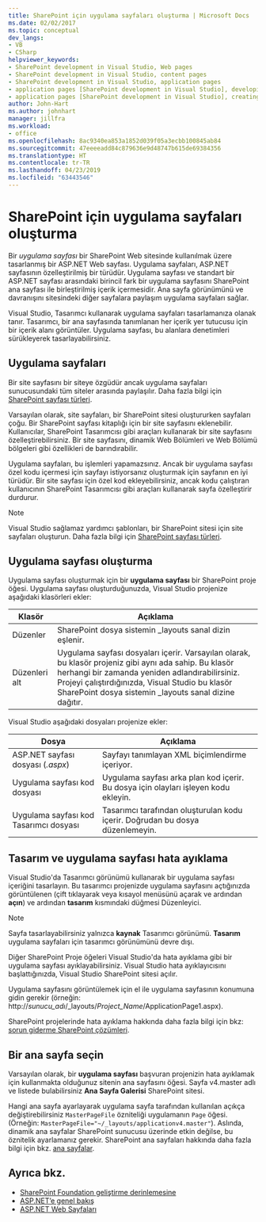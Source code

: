 ```yaml
---
title: SharePoint için uygulama sayfaları oluşturma | Microsoft Docs
ms.date: 02/02/2017
ms.topic: conceptual
dev_langs:
- VB
- CSharp
helpviewer_keywords:
- SharePoint development in Visual Studio, Web pages
- SharePoint development in Visual Studio, content pages
- SharePoint development in Visual Studio, application pages
- application pages [SharePoint development in Visual Studio], developing
- application pages [SharePoint development in Visual Studio], creating
author: John-Hart
ms.author: johnhart
manager: jillfra
ms.workload:
- office
ms.openlocfilehash: 8ac9340ea853a1852d039f05a3ecbb100845ab84
ms.sourcegitcommit: 47eeeeadd84c879636e9d48747b615de69384356
ms.translationtype: HT
ms.contentlocale: tr-TR
ms.lasthandoff: 04/23/2019
ms.locfileid: "63443546"
---
```

# <a name="create-application-pages-for-sharepoint"></a>SharePoint için uygulama sayfaları oluşturma
  Bir *uygulama sayfası* bir SharePoint Web sitesinde kullanılmak üzere tasarlanmış bir ASP.NET Web sayfası. Uygulama sayfaları, ASP.NET sayfasının özelleştirilmiş bir türüdür. Uygulama sayfası ve standart bir ASP.NET sayfası arasındaki birincil fark bir uygulama sayfasını SharePoint ana sayfası ile birleştirilmiş içerik içermesidir. Ana sayfa görünümünü ve davranışını sitesindeki diğer sayfalara paylaşım uygulama sayfaları sağlar.

 Visual Studio, Tasarımcı kullanarak uygulama sayfaları tasarlamanıza olanak tanır. Tasarımcı, bir ana sayfasında tanımlanan her içerik yer tutucusu için bir içerik alanı görüntüler. Uygulama sayfası, bu alanlara denetimleri sürükleyerek tasarlayabilirsiniz.

## <a name="application-pages"></a>Uygulama sayfaları
 Bir site sayfasını bir siteye özgüdür ancak uygulama sayfaları sunucusundaki tüm siteler arasında paylaşılır. Daha fazla bilgi için [SharePoint sayfası türleri](http://go.microsoft.com/fwlink/?LinkID=211584).

 Varsayılan olarak, site sayfaları, bir SharePoint sitesi oluştururken sayfaları çoğu. Bir SharePoint sayfası kitaplığı için bir site sayfasını eklenebilir. Kullanıcılar, SharePoint Tasarımcısı gibi araçları kullanarak bir site sayfasını özelleştirebilirsiniz. Bir site sayfasını, dinamik Web Bölümleri ve Web Bölümü bölgeleri gibi özellikleri de barındırabilir.

 Uygulama sayfaları, bu işlemleri yapamazsınız. Ancak bir uygulama sayfası özel kodu içermesi için sayfayı istiyorsanız oluşturmak için sayfanın en iyi türüdür. Bir site sayfası için özel kod ekleyebilirsiniz, ancak kodu çalıştıran kullanıcının SharePoint Tasarımcısı gibi araçları kullanarak sayfa özelleştirir durdurur.

> [!NOTE]
> Visual Studio sağlamaz yardımcı şablonları, bir SharePoint sitesi için site sayfaları oluşturun. Daha fazla bilgi için [SharePoint sayfası türleri](http://go.microsoft.com/fwlink/?LinkID=211584).

## <a name="create-an-application-page"></a>Uygulama sayfası oluşturma
 Uygulama sayfası oluşturmak için bir **uygulama sayfası** bir SharePoint proje öğesi. Uygulama sayfası oluşturduğunuzda, Visual Studio projenize aşağıdaki klasörleri ekler:

|Klasör|Açıklama|
|------------|-----------------|
|Düzenler|SharePoint dosya sistemin _layouts sanal dizin eşlenir.|
|Düzenleri alt|Uygulama sayfası dosyaları içerir. Varsayılan olarak, bu klasör projeniz gibi aynı ada sahip. Bu klasör herhangi bir zamanda yeniden adlandırabilirsiniz. Projeyi çalıştırdığınızda, Visual Studio bu klasör SharePoint dosya sistemin _layouts sanal dizine dağıtır.|

 Visual Studio aşağıdaki dosyaları projenize ekler:

|Dosya|Açıklama|
|----------|-----------------|
|ASP.NET sayfası dosyası (*.aspx*)|Sayfayı tanımlayan XML biçimlendirme içeriyor.|
|Uygulama sayfası kod dosyası|Uygulama sayfası arka plan kod içerir. Bu dosya için olayları işleyen kodu ekleyin.|
|Uygulama sayfası kod Tasarımcı dosyası|Tasarımcı tarafından oluşturulan kodu içerir. Doğrudan bu dosya düzenlemeyin.|

## <a name="design-and-debug-an-application-page"></a>Tasarım ve uygulama sayfası hata ayıklama
 Visual Studio'da Tasarımcı görünümü kullanarak bir uygulama sayfası içeriğini tasarlayın. Bu tasarımcı projenizde uygulama sayfasını açtığınızda görüntülenen (çift tıklayarak veya kısayol menüsünü açarak ve ardından **açın**) ve ardından **tasarım** kısmındaki düğmesi Düzenleyici.

> [!NOTE]
> Sayfa tasarlayabilirsiniz yalnızca **kaynak** Tasarımcı görünümü. **Tasarım** uygulama sayfaları için tasarımcı görünümünü devre dışı.

 Diğer SharePoint Proje öğeleri Visual Studio'da hata ayıklama gibi bir uygulama sayfası ayıklayabilirsiniz. Visual Studio hata ayıklayıcısını başlattığınızda, Visual Studio SharePoint sitesi açılır.

 Uygulama sayfasını görüntülemek için el ile uygulama sayfasının konumuna gidin gerekir (örneğin: http://<em>sunucu_adı</em>/_layouts/*Project_Name*/ApplicationPage1.aspx).

 SharePoint projelerinde hata ayıklama hakkında daha fazla bilgi için bkz: [sorun giderme SharePoint çözümleri](../sharepoint/troubleshooting-sharepoint-solutions.md).

## <a name="choose-a-master-page"></a>Bir ana sayfa seçin
 Varsayılan olarak, bir **uygulama sayfası** başvuran projenizin hata ayıklamak için kullanmakta olduğunuz sitenin ana sayfasını öğesi. Sayfa v4.master adlı ve listede bulabilirsiniz **Ana Sayfa Galerisi** SharePoint sitesi.

 Hangi ana sayfa ayarlayarak uygulama sayfa tarafından kullanılan açıkça değiştirebilirsiniz `MasterPageFile` özniteliği uygulamanın `Page` öğesi. (Örneğin: `MasterPageFile="~/_layouts/applicationv4.master"`). Aslında, dinamik ana sayfalar SharePoint sunucusu üzerinde etkin değilse, bu öznitelik ayarlamanız gerekir. SharePoint ana sayfaları hakkında daha fazla bilgi için bkz. [ana sayfalar](http://go.microsoft.com/fwlink/?LinkID=169281).

## <a name="see-also"></a>Ayrıca bkz.
- [SharePoint Foundation geliştirme derinlemesine](http://go.microsoft.com/fwlink/?LinkID=182103)
- [ASP.NET’e genel bakış](/aspnet/overview)
- [ASP.NET Web Sayfaları](/aspnet/web-pages/index)

